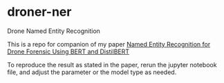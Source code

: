 # droner-ner
Drone Named Entity Recognition

This is a repo for companion of my paper [Named Entity Recognition for Drone Forensic Using BERT and DistilBERT](https://ieeexplore.ieee.org/document/9862916/)

To reproduce the result as stated in the paper, rerun the jupyter notebook file, and adjust the parameter or the model type as needed.
